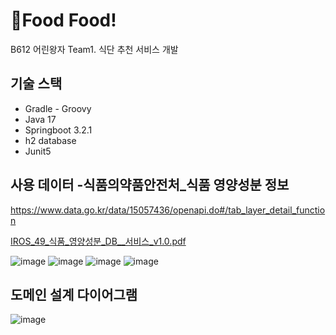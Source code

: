 # Food Food!
 B612 어린왕자 Team1. 식단 추천 서비스 개발

## 기술 스택
- Gradle - Groovy
- Java 17
- Springboot 3.2.1
- h2 database
- Junit5

## 사용 데이터 -식품의약품안전처_식품 영양성분 정보
https://www.data.go.kr/data/15057436/openapi.do#/tab_layer_detail_function

[IROS_49_식품_영양성분_DB__서비스_v1.0.pdf](https://github.com/riceCakeSsamanKo/food-customization-service/files/13799702/IROS_49_._._DB__._v1.0.pdf)


![image](https://github.com/riceCakeSsamanKo/food-customization-service/assets/121627245/556c5483-153a-4b49-bf0b-f5655da91fbf)
![image](https://github.com/riceCakeSsamanKo/food-customization-service/assets/121627245/c2fd4ec1-4e38-4c18-ad9e-3616b50c6efd)
![image](https://github.com/riceCakeSsamanKo/food-customization-service/assets/121627245/93efe158-b52e-424b-889b-1372a5622e16)
![image](https://github.com/riceCakeSsamanKo/food-customization-service/assets/121627245/3900fbf6-c3df-49a6-b9ff-503d4818de69)

## 도메인 설계 다이어그램
![image](https://github.com/B612-FoodFood/Foodfood-server/assets/121627245/8cf0bb83-8a5a-4234-8eb7-9977106200e8)
